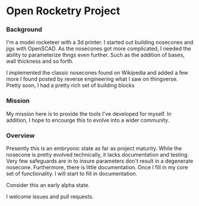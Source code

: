 # Open Rocketry Project

### Background

I'm a model rocketeer with a 3d printer. I started out building nosecones and jigs with OpenSCAD. As the nosecones got more complicated, I needed the ability to parameterize thngs even further. Such as the addition of bases, wall thickness and so forth.

I implemented the classic nosecones found on Wikipedia and added a few more I found posted by reverse engineering what I saw on thingverse. Pretty soon, I had a pretty rich set of building blocks

### Mission

My mission here is to  provide the tools I've developed for myself. In addition, I hope to encourge this to evolve into a wider community. 

### Overview

Presently this is an embryonic state as far as project maturity. While the nosecone is pretty evolved technically, it lacks documentation and testing. Very few safeguards are in to insure parameters don't result in a degenerate nosecone. Furthermore, there is little documentation.
Once I fill in my core set of functionality. I will start to fill in documentation.

Consider this an early alpha state.

I welcome issues and pull requests.
